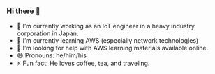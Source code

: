 ### Hi there 👋

- 🔭 I’m currently working as an IoT engineer in a heavy industry corporation in Japan.
- 🌱 I’m currently learning AWS (especially network technologies)
- 🤔 I’m looking for help with AWS learning materials available online.
- 😄 Pronouns: he/him/his
- ⚡ Fun fact: He loves coffee, tea, and traveling.
